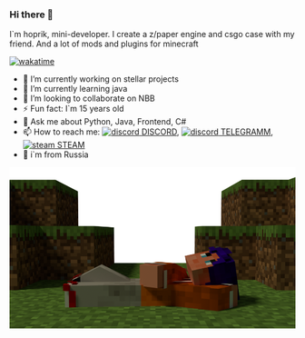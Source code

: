 ### Hi there 👋

I`m hoprik, mini-developer. I create a z/paper engine and csgo case with my friend. And a lot of mods and plugins for minecraft 

[![wakatime](https://wakatime.com/badge/user/dfcbe794-c409-4097-a53e-aedc2d8b21d6.svg)](https://wakatime.com/@Hoprik)

- 🔭 I’m currently working on stellar projects
- 🌱 I’m currently learning java
- 👯 I’m looking to collaborate on NBB
- ⚡ Fun fact: I`m 15 years old
- 💬 Ask me about Python, Java, Frontend, C#
- 📫 How to reach me: [![discord](https://img.icons8.com/nolan/12/1A6DFF/C822FF/discord-logo.png) DISCORD](https://discordapp.com/users/678545337136447501/), [![discord](https://img.icons8.com/nolan/12/1A6DFF/C822FF/telegram-app.png) TELEGRAMM](https://t.me/hoprik),  [![steam](https://img.icons8.com/nolan/12/1A6DFF/C822FF/steam--v1.png) STEAM](https://steamcommunity.com/id/hoprik/)
- 🚩 i`m from Russia

[![minecraft](https://github.com/hoprik/hoprik/blob/main/hoprikMinecraft.png?raw=true)](https://ru.namemc.com/profile/hopyansky0059.1)
